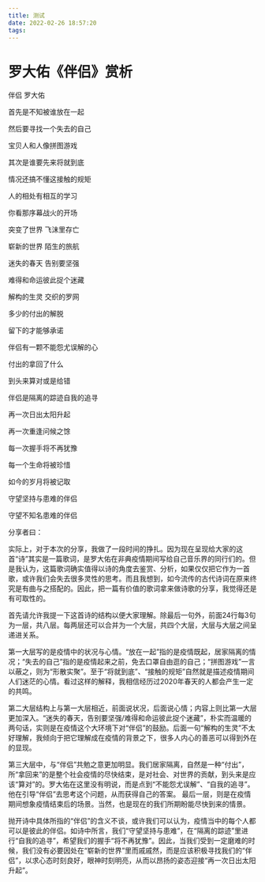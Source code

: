 ```yaml
---
title: 测试
date: 2022-02-26 18:57:20
tags:
---
```

# 罗大佑《伴侣》赏析
伴侣
罗大佑

首先是不知被谁放在一起

然后要寻找一个失去的自己

宝贝人和人像拼图游戏

其次是谁要先来将就到底

情况还搞不懂这接触的规矩

人的相处有相互的学习

你看那序幕战火的开场

突变了世界 飞沫里存亡

崭新的世界 陌生的旅航

迷失的春天 告别要坚强

难得和命运彼此捉个迷藏

解构的生灵 交织的罗网

多少的付出的解脱

留下的才能够承诺

伴侣有一颗不能怨尤误解的心

付出的拿回了什么

到头来算对或是给错

伴侣是隔离的踪迹自我的追寻

再一次日出太阳升起

再一次重逢问候之馀

每一次握手将不再犹豫

每一个生命将被珍惜

如今的岁月将被记取

守望坚持与患难的伴侣

守望不知名患难的伴侣

分享者曰：

实际上，对于本次的分享，我做了一段时间的挣扎。因为现在呈现给大家的这首“诗”其实是一篇歌词，是罗大佑在非典疫情期间写给自己音乐界的同行们的。但是我认为，这篇歌词确实值得以诗的角度去鉴赏、分析，如果仅仅把它作为一首歌，或许我们会失去很多灵性的思考。而且我想到，如今流传的古代诗词在原来终究是有曲与之搭配的。因此，把一篇有价值的歌词拿来做诗歌的分享，我觉得还是有可取性的。

首先请允许我提一下这首诗的结构以便大家理解。除最后一句外，前面24行每3句为一层，共八层。每两层还可以合并为一个大层，共四个大层，大层与大层之间呈递进关系。

第一大层写的是疫情中的状况与心情。“放在一起”指的是疫情既起，居家隔离的情况；“失去的自己”指的是疫情起来之前，免去口罩自由逛的自己；“拼图游戏”一言以蔽之，则为“形散实聚”。至于“将就到底”、“接触的规矩”自然就是描述疫情期间人们迷茫的心情。看过这样的解释，我相信经历过2020年春天的人都会产生一定的共鸣。

第二大层结构上与第一大层相近，前面说状况，后面说心情；内容上则比第一大层更加深入。“迷失的春天，告别要坚强/难得和命运彼此捉个迷藏”，朴实而温暖的两句话，实则是在疫情这个大环境下对“伴侣”的鼓励。后面一句“解构的生灵”不太好理解，我倾向于把它理解成在疫情的背景之下，很多人内心的善恶可以得到外在的显现。

第三大层中，与“伴侣”共勉之意更加明显。我们居家隔离，自然是一种“付出”，所“拿回来”的是整个社会疫情的尽快结束，是对社会、对世界的贡献，到头来是应该“算对”的。罗大佑在这里没有明说，而是点到“不能怨尤误解”、“自我的追寻”。他在引导“伴侣”去思考这个问题，从而获得自己的答案。
最后一层，则是在疫情期间想象疫情结束后的场景。当然，也是现在的我们所期盼能尽快到来的情景。

抛开诗中具体所指的“伴侣”的含义不谈，或许我们可以认为，疫情当中的每个人都可以是彼此的伴侣。如诗中所言，我们“守望坚持与患难”，在“隔离的踪迹”里进行“自我的追寻”，希望我们的握手“将不再犹豫”。因此，当我们受到一定磨难的时候，我们没有必要因处在“崭新的世界”里而戚戚然，而是应该积极寻找我们的“伴侣”，以求心态时刻良好，眼神时刻明亮，从而以昂扬的姿态迎接“再一次日出太阳升起”。

